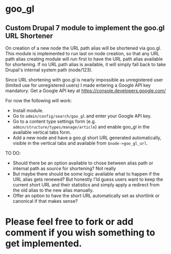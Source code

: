 # goo_gl
## Custom Drupal 7 module to implement the goo.gl URL Shortener

On creation of a new node the URL path alias will be shortened via goo.gl.
This module is implemented to run last on node creation, so that any URL path alias creating module will run first to have the URL path alias available for shortening.
If no URL path alias is available, it will simply fall back to take Drupal's internal system path (node/123).

Since URL shortening with goo.gl is nearly impossible as unregistered user (limited use for unregistered users) I made entering a Google API key mandatory.
Get a Google API key at https://console.developers.google.com/

For now the following will work:
* Install module.
* Go to `admin/config/search/goo_gl` and enter your Google API key.
* Go to a content type settings form (e.g. `admin/structure/types/manage/article`) and enable goo_gl in the available vertical tabs form.
* Add a new node and have a goo.gl short URL generated automatically, visible in the vertical tabs and available from `$node->goo_gl_url`.

TO DO:
* Should there be an option available to chose between alias path or internal path as source for shortening?
  Not really
* But maybe there should be some logic available what to happen if the URL alias gets renewed?
  But honestly I'ld guess users want to keep the current short URL and their statistics and simply apply a redirect from the old alias to the new alias manually.
* Offer an option to have the short URL automatically set as shortlink or canonical if that makes sense?

# Please feel free to fork or add comment if you wish something to get implemented.